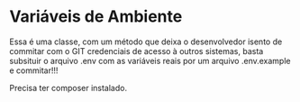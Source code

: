 # Variáveis de Ambiente
 Essa é uma classe, com um método que deixa o desenvolvedor isento de commitar com o GIT credenciais de acesso à outros sistemas, 
 basta subsituir o arquivo .env com as variáveis reais por um arquivo .env.example e commitar!!!
 
 Precisa ter composer instalado.

